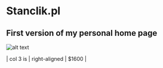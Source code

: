 # Stanclik.pl

## First version of my personal home page

![alt text](https://stanclik.pl/img/git.png "PHP Screen Capture")

| col 3 is      | right-aligned | $1600 |
